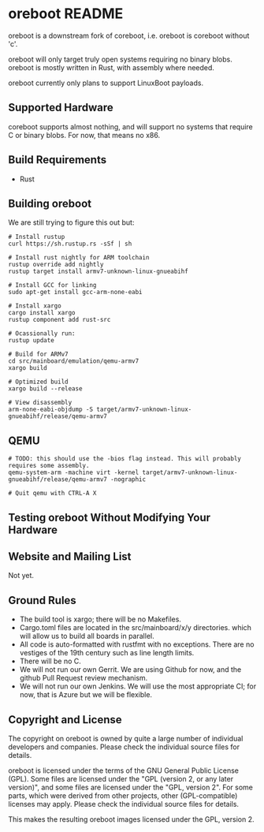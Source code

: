 oreboot README
===============

oreboot is a downstream fork of coreboot, i.e. oreboot is coreboot without 'c'.

oreboot will only target truly open systems requiring no binary blobs.
oreboot is mostly written in Rust, with assembly where needed.

oreboot currently only plans to support LinuxBoot payloads.


Supported Hardware
------------------

coreboot supports almost nothing, and will
support no systems that require C or binary blobs. For now, that means no x86.

Build Requirements
------------------

 * Rust

Building oreboot
-----------------

We are still trying to figure this out but:

```
# Install rustup
curl https://sh.rustup.rs -sSf | sh

# Install rust nightly for ARM toolchain
rustup override add nightly
rustup target install armv7-unknown-linux-gnueabihf

# Install GCC for linking
sudo apt-get install gcc-arm-none-eabi

# Install xargo
cargo install xargo
rustup component add rust-src

# Ocassionally run:
rustup update

# Build for ARMv7
cd src/mainboard/emulation/qemu-armv7
xargo build

# Optimized build
xargo build --release

# View disassembly
arm-none-eabi-objdump -S target/armv7-unknown-linux-gnueabihf/release/qemu-armv7
```

QEMU
----

```
# TODO: this should use the -bios flag instead. This will probably requires some assembly.
qemu-system-arm -machine virt -kernel target/armv7-unknown-linux-gnueabihf/release/qemu-armv7 -nographic

# Quit qemu with CTRL-A X
```

Testing oreboot Without Modifying Your Hardware
------------------------------------------------

Website and Mailing List
------------------------

Not yet.

Ground Rules
------------------------

* The build tool is xargo; there will be no Makefiles.
* Cargo.toml files are located in the src/mainboard/x/y directories. which will allow us to build all boards in parallel.
* All code is auto-formatted with rustfmt with no exceptions. There are no vestiges of the 19th century such as line length limits.
* There will be no C.
* We will not run our own Gerrit. We are using Github for now, and the github Pull Request review mechanism.
* We will not run our own Jenkins. We will use the most appropriate CI; for now, that is Azure but we will be flexible.

Copyright and License
---------------------

The copyright on oreboot is owned by quite a large number of individual
developers and companies. Please check the individual source files for details.

oreboot is licensed under the terms of the GNU General Public License (GPL).
Some files are licensed under the "GPL (version 2, or any later version)",
and some files are licensed under the "GPL, version 2". For some parts, which
were derived from other projects, other (GPL-compatible) licenses may apply.
Please check the individual source files for details.

This makes the resulting oreboot images licensed under the GPL, version 2.
